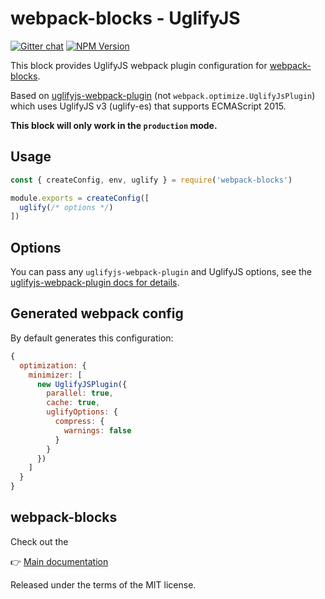 # webpack-blocks - UglifyJS

[![Gitter chat](https://badges.gitter.im/webpack-blocks.svg)](https://gitter.im/webpack-blocks)
[![NPM Version](https://img.shields.io/npm/v/@webpack-blocks/uglify.svg)](https://www.npmjs.com/package/@webpack-blocks/uglify)

This block provides UglifyJS webpack plugin configuration for [webpack-blocks](https://github.com/andywer/webpack-blocks).

Based on [uglifyjs-webpack-plugin](https://github.com/webpack-contrib/uglifyjs-webpack-plugin) (not `webpack.optimize.UglifyJsPlugin`) which uses UglifyJS v3 (uglify-es) that supports ECMAScript 2015.

**This block will only work in the `production` mode.**

## Usage

```js
const { createConfig, env, uglify } = require('webpack-blocks')

module.exports = createConfig([
  uglify(/* options */)
])
```

## Options

You can pass any `uglifyjs-webpack-plugin` and UglifyJS options, see the [uglifyjs-webpack-plugin docs for details](https://github.com/webpack-contrib/uglifyjs-webpack-plugin#options).

## Generated webpack config

By default generates this configuration:

```js
{
  optimization: {
    minimizer: [
      new UglifyJSPlugin({
        parallel: true,
        cache: true,
        uglifyOptions: {
          compress: {
            warnings: false
          }
        }
      })
    ]
  }
}
```

## webpack-blocks

Check out the

👉 [Main documentation](https://github.com/andywer/webpack-blocks)

Released under the terms of the MIT license.
